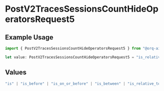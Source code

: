 # PostV2TracesSessionsCountHideOperatorsRequest5

## Example Usage

```typescript
import { PostV2TracesSessionsCountHideOperatorsRequest5 } from "@orq-ai/node/models/operations";

let value: PostV2TracesSessionsCountHideOperatorsRequest5 = "is_relative_time";
```

## Values

```typescript
"is" | "is_before" | "is_on_or_before" | "is_between" | "is_relative_today" | "is_relative_time" | "is_empty" | "is_not_empty"
```